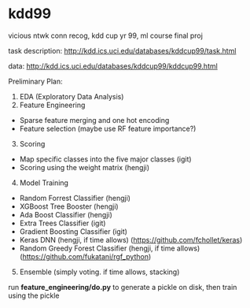 # kdd99
vicious ntwk conn recog, kdd cup yr 99,  ml course final proj

task description: http://kdd.ics.uci.edu/databases/kddcup99/task.html

data: http://kdd.ics.uci.edu/databases/kddcup99/kddcup99.html

Preliminary Plan:
1. EDA (Exploratory Data Analysis)
2. Feature Engineering
- Sparse feature merging and one hot encoding
- Feature selection (maybe use RF feature importance?)
3. Scoring
- Map specific classes into the five major classes (igit)
- Scoring using the weight matrix (hengji)
4. Model Training
- Random Forrest Classifier (hengji)
- XGBoost Tree Booster (hengji)
- Ada Boost Classifier (hengji)
- Extra Trees Classifier (igit)
- Gradient Boosting Classifier (igit)
- Keras DNN (hengji, if time allows) (https://github.com/fchollet/keras)
- Random Greedy Forest Classifier (hengji, if time allows) (https://github.com/fukatani/rgf_python)
5. Ensemble (simply voting. if time allows, stacking)


run **feature_engineering/do.py** to generate a pickle on disk, then train using the pickle
